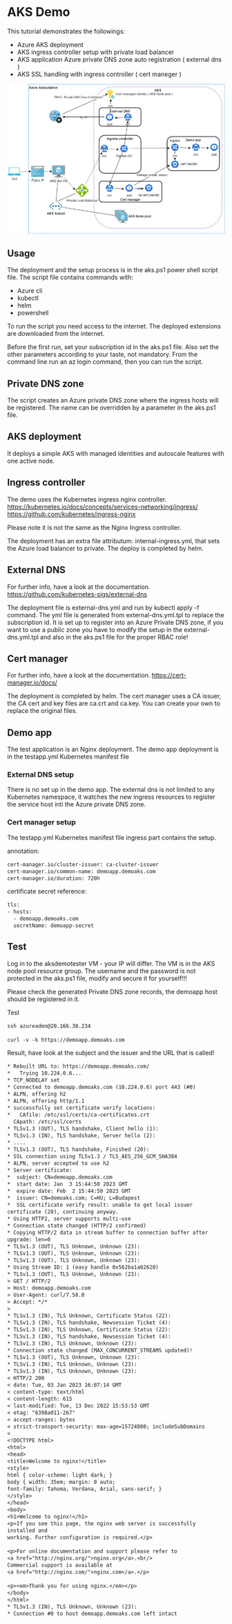 # AKS Demo

This tutorial demonstrates the followings:
- Azure AKS deployment
- AKS ingress controller setup with private load balancer
- AKS application Azure private DNS zone auto registration ( external dns )
- AKS SSL handling with ingress controller ( cert maneger ) 

![architecture diagram](./architecture.jpg)

## Usage

The deployment and the setup process is in the aks.ps1 power shell script file. The script file contains commands with:
- Azure cli
- kubectl
- helm
- powershell

To run the script you need access to the internet. The deployed extensions are downloaded from the internet.

Before the first run, set your subscription id in the aks.ps1 file. Also set the other parameters according to your taste, not mandatory.
From the command line run an az login command, then you can run the script.

## Private DNS zone

The script creates an Azure private DNS zone where the ingress hosts will be registered. The name can be overridden by a parameter in the aks.ps1 file.

## AKS deployment

It deploys a simple AKS with managed identities and autoscale features with one active node.

## Ingress controller

The demo uses the Kubernetes ingress nginx controller. 
https://kubernetes.io/docs/concepts/services-networking/ingress/
https://github.com/kubernetes/ingress-nginx

Please note it is not the same as the Nginx Ingress controller.

The deployment has an extra file attributum: internal-ingress.yml, that sets the Azure load balancer to private. The deploy is completed by helm.


## External DNS

For further info, have a look at the documentation. https://github.com/kubernetes-sigs/external-dns

The deployment file is external-dns.yml and run by kubectl apply -f command. The yml file is generated from external-dns.yml.tpl to replace the subscription id. It is set up to register into an Azure Private DNS zone, if you want to use a public zone you have to modify the setup in the external-dns.yml.tpl and also in the aks.ps1 file for the proper RBAC role! 

## Cert manager

For further info, have a look at the documentation. https://cert-manager.io/docs/

The deployment is completed by helm.
The cert manager uses a CA issuer, the CA cert and key files are ca.crt and ca.key. You can create your own to replace the original files.


## Demo app

The test application is an Nginx deployment. The demo app deployment is in the testapp.yml Kubernetes manifest file

### External DNS setup

There is no set up in the demo app. The external dns is not limited to any Kubernetes namespace, it watches the new ingress resources to register the service host inti the Azure private DNS zone.

### Cert manager setup

The testapp.yml Kubernetes manifest file ingress part contains the setup.

annotation:
```
cert-manager.io/cluster-issuer: ca-cluster-issuer
cert-manager.io/common-name: demoapp.demoaks.com
cert-manager.io/duration: 720h
```

certificate secret reference:
```
tls:
- hosts:
  - demoapp.demoaks.com
  secretName: demoapp-secret    
```


## Test

Log in to the aksdemotester VM - your IP will differ. The VM is in the AKS node pool resource group. 
The username and the password is not protected in the aks.ps1 file, modify and secure it for yourself!!!

Please check the generated Private DNS zone records, the demoapp host should be registered in it.

Test
```
ssh azureadmn@20.166.38.234

curl -v -k https://demoapp.demoaks.com
```

Result, have look at the subject and the issuer and the URL that is called!
```
* Rebuilt URL to: https://demoapp.demoaks.com/
*   Trying 10.224.0.6...
* TCP_NODELAY set
* Connected to demoapp.demoaks.com (10.224.0.6) port 443 (#0)
* ALPN, offering h2
* ALPN, offering http/1.1
* successfully set certificate verify locations:
*   CAfile: /etc/ssl/certs/ca-certificates.crt
  CApath: /etc/ssl/certs
* TLSv1.3 (OUT), TLS handshake, Client hello (1):
* TLSv1.3 (IN), TLS handshake, Server hello (2):
* ....
* TLSv1.3 (OUT), TLS handshake, Finished (20):
* SSL connection using TLSv1.3 / TLS_AES_256_GCM_SHA384
* ALPN, server accepted to use h2
* Server certificate:
*  subject: CN=demoapp.demoaks.com
*  start date: Jan  3 15:44:50 2023 GMT
*  expire date: Feb  2 15:44:50 2023 GMT
*  issuer: CN=demoaks.com; C=HU; L=Budapest
*  SSL certificate verify result: unable to get local issuer certificate (20), continuing anyway.
* Using HTTP2, server supports multi-use
* Connection state changed (HTTP/2 confirmed)
* Copying HTTP/2 data in stream buffer to connection buffer after upgrade: len=0
* TLSv1.3 (OUT), TLS Unknown, Unknown (23):
* TLSv1.3 (OUT), TLS Unknown, Unknown (23):
* TLSv1.3 (OUT), TLS Unknown, Unknown (23):
* Using Stream ID: 1 (easy handle 0x562ba1a02620)
* TLSv1.3 (OUT), TLS Unknown, Unknown (23):
> GET / HTTP/2
> Host: demoapp.demoaks.com
> User-Agent: curl/7.58.0
> Accept: */*
> 
* TLSv1.3 (IN), TLS Unknown, Certificate Status (22):
* TLSv1.3 (IN), TLS handshake, Newsession Ticket (4):
* TLSv1.3 (IN), TLS Unknown, Certificate Status (22):
* TLSv1.3 (IN), TLS handshake, Newsession Ticket (4):
* TLSv1.3 (IN), TLS Unknown, Unknown (23):
* Connection state changed (MAX_CONCURRENT_STREAMS updated)!
* TLSv1.3 (OUT), TLS Unknown, Unknown (23):
* TLSv1.3 (IN), TLS Unknown, Unknown (23):
* TLSv1.3 (IN), TLS Unknown, Unknown (23):
< HTTP/2 200 
< date: Tue, 03 Jan 2023 16:07:14 GMT
< content-type: text/html
< content-length: 615
< last-modified: Tue, 13 Dec 2022 15:53:53 GMT
< etag: "6398a011-267"
< accept-ranges: bytes
< strict-transport-security: max-age=15724800; includeSubDomains
< 
<!DOCTYPE html>
<html>
<head>
<title>Welcome to nginx!</title>
<style>
html { color-scheme: light dark; }
body { width: 35em; margin: 0 auto;
font-family: Tahoma, Verdana, Arial, sans-serif; }
</style>
</head>
<body>
<h1>Welcome to nginx!</h1>
<p>If you see this page, the nginx web server is successfully installed and
working. Further configuration is required.</p>

<p>For online documentation and support please refer to
<a href="http://nginx.org/">nginx.org</a>.<br/>
Commercial support is available at
<a href="http://nginx.com/">nginx.com</a>.</p>

<p><em>Thank you for using nginx.</em></p>
</body>
</html>
* TLSv1.3 (IN), TLS Unknown, Unknown (23):
* Connection #0 to host demoapp.demoaks.com left intact
```